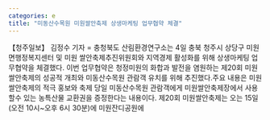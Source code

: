```yaml
---
categories: e
title: "미동산수목원 미원쌀안축제 상생마케팅 업무협약 체결"
---
```

【청주일보】 김정수 기자 = 충청북도 산림환경연구소는 4일 충북 청주시 상당구 미원면행정복지센터 및 미원 쌀안축제추진위원회와 지역경제 활성화를 위해 상생마케팅 업무협약을 체결했다. 이번 업무협약은 청정미원의 화합과 발전을 염원하는 제20회 미원쌀안축제의 성공적 개최와 미동산수목원 관람객 유치를 위해 추진했다.주요 내용은 미원쌀안축제의 적극 홍보와 축제 당일 미동산수목원 관람객에게 미원쌀안축제장에서 사용할수 있는 농특산물 교환권을 증정한다는 내용이다. 제20회 미원쌀안축제는 오는 15일(오전 10시~오후 6시 30분)에 미원잔디공원에